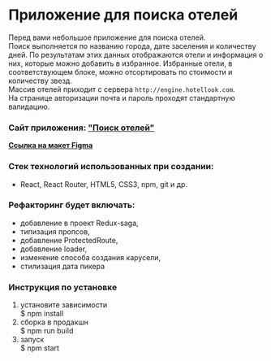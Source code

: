 # Приложение для поиска отелей   
Перед вами небольшое приложение для поиска отелей.  
Поиск выполняется по названию города, дате заселения и количеству дней. По результатам этих данных отображаются отели и информация о них, которые можно добавить в избранное. Избранные отели, в соответствующем блоке, можно отсортировать по стоимости и количеству звезд.  
Массив отелей приходит с сервера `http://engine.hotellook.com`.  
На странице авторизации почта и пароль проходят стандартную валидацию.  

### Сайт приложения: ["Поиск отелей"](https://polinashchepochkina.github.io/booking-app/)   

**[Ссылка на макет Figma](https://www.figma.com/file/PxI4ycD6GMGSpxOZ2NbFBO/React-Test%2FSimple-Hotel-Check-(Copy)?node-id=0-1)**  

### Стек технологий использованных при создании:  
* React, React Router, HTML5, CSS3, npm, git и др.  

### Рефакторинг будет включать:
* добавление в проект Redux-saga,  
* типизация пропсов,  
* добавление ProtectedRoute,  
* добавление loader,  
* изменение способа создания карусели,  
* стилизация дата пикера  

### Инструкция по установке  
1. установите зависимости  
$ npm install  
2. сборка в продакшн  
$ npm run build
3. запуск  
$ npm start  
